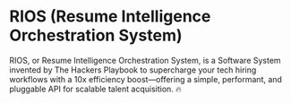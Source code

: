 # RIOS (Resume Intelligence Orchestration System)

RIOS, or Resume Intelligence Orchestration System, is a Software System invented by The Hackers Playbook to supercharge your tech hiring workflows with a 10x efficiency boost—offering a simple, performant, and pluggable API for scalable talent acquisition. 🔥
